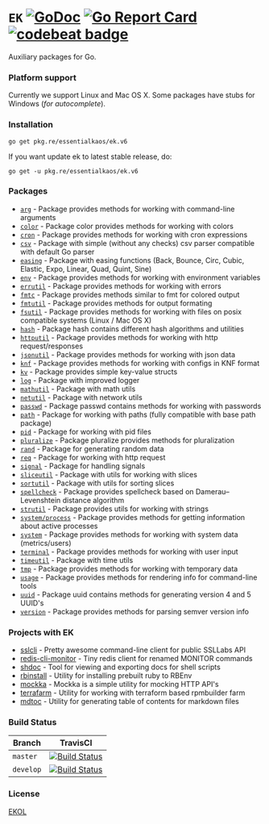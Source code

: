 # `EK` [![GoDoc](https://godoc.org/pkg.re/essentialkaos/ek.v6?status.svg)](https://godoc.org/pkg.re/essentialkaos/ek.v6) [![Go Report Card](https://goreportcard.com/badge/github.com/essentialkaos/ek)](https://goreportcard.com/report/github.com/essentialkaos/ek) [![codebeat badge](https://codebeat.co/badges/3649d737-e5b9-4465-9765-b9f4ebec60ec)](https://codebeat.co/projects/github-com-essentialkaos-ek)

Auxiliary packages for Go.

### Platform support

Currently we support Linux and Mac OS X. Some packages have stubs for Windows (_for autocomplete_).

### Installation

````
go get pkg.re/essentialkaos/ek.v6
````

If you want update ek to latest stable release, do:

````
go get -u pkg.re/essentialkaos/ek.v6
````

### Packages

* [`arg`](https://godoc.org/pkg.re/essentialkaos/ek.v6/arg) - Package provides methods for working with command-line arguments
* [`color`](https://godoc.org/pkg.re/essentialkaos/ek.v6/color) - Package color provides methods for working with colors
* [`cron`](https://godoc.org/pkg.re/essentialkaos/ek.v6/cron) - Package provides methods for working with cron expressions
* [`csv`](https://godoc.org/pkg.re/essentialkaos/ek.v6/csv) - Package with simple (without any checks) csv parser compatible with default Go parser
* [`easing`](https://godoc.org/pkg.re/essentialkaos/ek.v6/easing) - Package with easing functions (Back, Bounce, Circ, Cubic, Elastic, Expo, Linear, Quad, Quint, Sine)
* [`env`](https://godoc.org/pkg.re/essentialkaos/ek.v6/env) - Package provides methods for working with environment variables
* [`errutil`](https://godoc.org/pkg.re/essentialkaos/ek.v6/errutil) - Package provides methods for working with errors
* [`fmtc`](https://godoc.org/pkg.re/essentialkaos/ek.v6/fmtc) - Package provides methods similar to fmt for colored output
* [`fmtutil`](https://godoc.org/pkg.re/essentialkaos/ek.v6/fmtutil) - Package provides methods for output formating
* [`fsutil`](https://godoc.org/pkg.re/essentialkaos/ek.v6/fsutil) - Package provides methods for working with files on posix compatible systems (Linux / Mac OS X)
* [`hash`](https://godoc.org/pkg.re/essentialkaos/ek.v6/hash) - Package hash contains different hash algorithms and utilities
* [`httputil`](https://godoc.org/pkg.re/essentialkaos/ek.v6/httputil) - Package provides methods for working with http request/responses
* [`jsonutil`](https://godoc.org/pkg.re/essentialkaos/ek.v6/jsonutil) - Package provides methods for working with json data
* [`knf`](https://godoc.org/pkg.re/essentialkaos/ek.v6/knf) - Package provides methods for working with configs in KNF format
* [`kv`](https://godoc.org/pkg.re/essentialkaos/ek.v6/kv) - Package provides simple key-value structs
* [`log`](https://godoc.org/pkg.re/essentialkaos/ek.v6/log) - Package with improved logger
* [`mathutil`](https://godoc.org/pkg.re/essentialkaos/ek.v6/mathutil) - Package with math utils
* [`netutil`](https://godoc.org/pkg.re/essentialkaos/ek.v6/netutil) - Package with network utils
* [`passwd`](https://godoc.org/pkg.re/essentialkaos/ek.v6/passwd) - Package passwd contains methods for working with passwords
* [`path`](https://godoc.org/pkg.re/essentialkaos/ek.v6/path) - Package for working with paths (fully compatible with base path package)
* [`pid`](https://godoc.org/pkg.re/essentialkaos/ek.v6/pid) - Package for working with pid files
* [`pluralize`](https://godoc.org/pkg.re/essentialkaos/ek.v6/pluralize) - Package pluralize provides methods for pluralization
* [`rand`](https://godoc.org/pkg.re/essentialkaos/ek.v6/rand) - Package for generating random data
* [`req`](https://godoc.org/pkg.re/essentialkaos/ek.v6/req) - Package for working with http request
* [`signal`](https://godoc.org/pkg.re/essentialkaos/ek.v6/signal) - Package for handling signals
* [`sliceutil`](https://godoc.org/pkg.re/essentialkaos/ek.v6/sliceutil) - Package with utils for working with slices
* [`sortutil`](https://godoc.org/pkg.re/essentialkaos/ek.v6/sortutil) - Package with utils for sorting slices
* [`spellcheck`](https://godoc.org/pkg.re/essentialkaos/ek.v6/spellcheck) - Package provides spellcheck based on Damerau–Levenshtein distance algorithm
* [`strutil`](https://godoc.org/pkg.re/essentialkaos/ek.v6/strutil) - Package provides utils for working with strings
* [`system/process`](https://godoc.org/pkg.re/essentialkaos/ek.v6/system/process) - Package provides methods for getting information about active processes
* [`system`](https://godoc.org/pkg.re/essentialkaos/ek.v6/system) - Package provides methods for working with system data (metrics/users)
* [`terminal`](https://godoc.org/pkg.re/essentialkaos/ek.v6/terminal) - Package provides methods for working with user input
* [`timeutil`](https://godoc.org/pkg.re/essentialkaos/ek.v6/timeutil) - Package with time utils
* [`tmp`](https://godoc.org/pkg.re/essentialkaos/ek.v6/tmp) - Package provides methods for working with temporary data
* [`usage`](https://godoc.org/pkg.re/essentialkaos/ek.v6/usage) - Package provides methods for rendering info for command-line tools
* [`uuid`](https://godoc.org/pkg.re/essentialkaos/ek.v6/uuid) - Package uuid contains methods for generating version 4 and 5 UUID's
* [`version`](https://godoc.org/pkg.re/essentialkaos/ek.v6/version) - Package provides methods for parsing semver version info

### Projects with EK

* [sslcli](https://github.com/essentialkaos/sslcli) - Pretty awesome command-line client for public SSLLabs API
* [redis-cli-monitor](https://github.com/essentialkaos/redis-cli-monitor) - Tiny redis client for renamed MONITOR commands
* [shdoc](https://github.com/essentialkaos/shdoc) - Tool for viewing and exporting docs for shell scripts
* [rbinstall](https://github.com/essentialkaos/rbinstall) - Utility for installing prebuilt ruby to RBEnv
* [mockka](https://github.com/essentialkaos/mockka) - Mockka is a simple utility for mocking HTTP API's
* [terrafarm](https://github.com/essentialkaos/terrafarm) - Utility for working with terraform based rpmbuilder farm
* [mdtoc](https://github.com/essentialkaos/mdtoc) - Utility for generating table of contents for markdown files

### Build Status

| Branch | TravisCI |
|--------|----------|
| `master` | [![Build Status](https://travis-ci.org/essentialkaos/ek.svg?branch=master)](https://travis-ci.org/essentialkaos/ek) |
| `develop` | [![Build Status](https://travis-ci.org/essentialkaos/ek.svg?branch=develop)](https://travis-ci.org/essentialkaos/ek) |

### License

[EKOL](https://essentialkaos.com/ekol)
